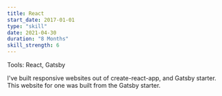 ```yaml
---
title: React
start_date: 2017-01-01
type: "skill"
date: 2021-04-30
duration: "8 Months"
skill_strength: 6
---
```


Tools: React, Gatsby

I've built responsive websites out of create-react-app, and Gatsby starter. This website for one was built from the
Gatsby starter.